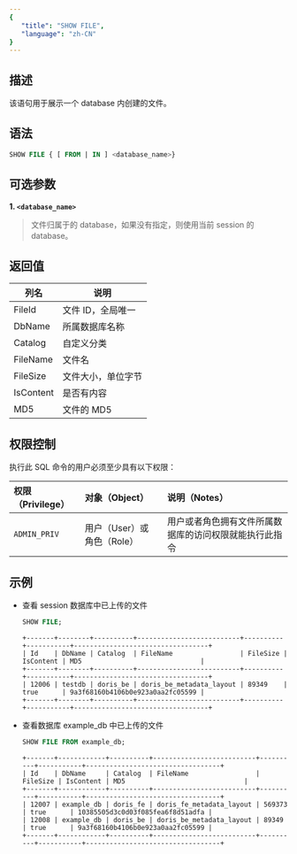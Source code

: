 ```yaml
---
{
   "title": "SHOW FILE",
   "language": "zh-CN"
}
---
```


## 描述

该语句用于展示一个 database 内创建的文件。

## 语法

```sql
SHOW FILE { [ FROM | IN ] <database_name>}
```

## 可选参数

**1. `<database_name>`**

> 文件归属于的 database，如果没有指定，则使用当前 session 的 database。

## 返回值

| 列名        | 说明         |
|-----------|------------|
| FileId    | 文件 ID，全局唯一 |
| DbName    | 所属数据库名称    |
| Catalog   | 自定义分类      |
| FileName  | 文件名        |
| FileSize  | 文件大小，单位字节  |
| IsContent | 是否有内容      |
| MD5       | 文件的 MD5    |

## 权限控制

执行此 SQL 命令的用户必须至少具有以下权限：

| 权限（Privilege） | 对象（Object）         | 说明（Notes）                   |
|:--------------|:-------------------|:----------------------------|
| `ADMIN_PRIV`  | 用户（User）或 角色（Role） | 用户或者角色拥有文件所属数据库的访问权限就能执行此指令 |

## 示例

- 查看 session 数据库中已上传的文件

    ```sql
    SHOW FILE;
    ```
    ```text
    +-------+--------+----------+--------------------------+----------+-----------+----------------------------------+
    | Id    | DbName | Catalog  | FileName                 | FileSize | IsContent | MD5                              |
    +-------+--------+----------+--------------------------+----------+-----------+----------------------------------+
    | 12006 | testdb | doris_be | doris_be_metadata_layout | 89349    | true      | 9a3f68160b4106b0e923a0aa2fc05599 |
    +-------+--------+----------+--------------------------+----------+-----------+----------------------------------+
    ```

- 查看数据库 example_db 中已上传的文件

    ```sql
    SHOW FILE FROM example_db;
    ```
    ```text
    +-------+------------+----------+--------------------------+----------+-----------+----------------------------------+
    | Id    | DbName     | Catalog  | FileName                 | FileSize | IsContent | MD5                              |
    +-------+------------+----------+--------------------------+----------+-----------+----------------------------------+
    | 12007 | example_db | doris_fe | doris_fe_metadata_layout | 569373   | true      | 10385505d3c0d03f085fea6f8d51adfa |
    | 12008 | example_db | doris_be | doris_be_metadata_layout | 89349    | true      | 9a3f68160b4106b0e923a0aa2fc05599 |
    +-------+------------+----------+--------------------------+----------+-----------+----------------------------------+
    ```
